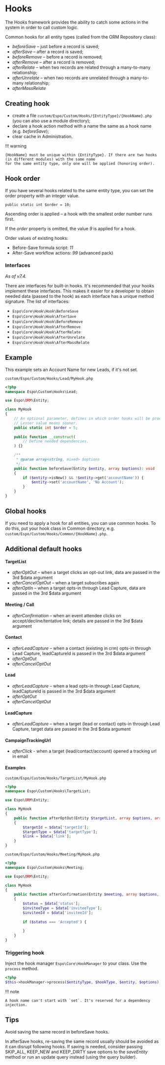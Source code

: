 # Hooks

The Hooks framework provides the ability to catch some actions in the system in order to call custom logic.

Common hooks for all entity types (called from the ORM Repository class):

- *beforeSave* – just before a record is saved;
- *afterSave* – after a record is saved;
- *beforeRemove* – before a record is removed;
- *afterRemove* – after a record is removed;
- *afterRelate* – when two records are related through a many-to-many relationship;
- *afterUnrelate* – when two records are unrelated through a many-to-many relationship;
- *afterMassRelate*

## Creating hook

* create a file `custom/Espo/Custom/Hooks/{EntityType}/{HookName}.php` (you can also use a module directory);
* declare a hook action method with a name the same as a hook name (e.g. *beforeSave*);
* clear cache in Administration.

!!! warning

    {HookName} must be unique within {EntityType}. If there are two hooks (in different modules) with the same name
    for the same entity type, only one will be applied (honoring order).

## Hook order

If you have several hooks related to the same entity type, you can set the order property with an integer value.

```
public static int $order = 10;
```

Ascending order is applied – a hook with the smallest order number runs first.

If the *order* property is omitted, the value *9* is applied for a hook.

Order values of existing hooks:

* Before-Save formula script: *11*
* After-Save workflow actions: *99* (advanced pack)

### Interfaces

*As of v7.4.*

There are interfaces for built-in hooks. It's recommended that your hooks implement these interfaces. This makes it easier for a developer to obtain needed data (passed to the hook) as each interface has a unique method signature. The list of interfaces:

* `Espo\Core\Hook\Hook\BeforeSave`
* `Espo\Core\Hook\Hook\AfterSave`
* `Espo\Core\Hook\Hook\BeforeRemove`
* `Espo\Core\Hook\Hook\AfterRemove`
* `Espo\Core\Hook\Hook\AfterRelate`
* `Espo\Core\Hook\Hook\AfterUnrelate`
* `Espo\Core\Hook\Hook\AfterMassRelate`

## Example

This example sets an Account Name for new Leads, if it's not set.

`custom/Espo/Custom/Hooks/Lead/MyHook.php`

```php
<?php
namespace Espo\Custom\Hooks\Lead;

use Espo\ORM\Entity;

class MyHook
{    
    // An optional parameter, defines in which order hooks will be processed.
    // Lesser value means sooner.
    public static int $order = 5; 
    
    public function __construct(
        // Define needed dependencies.
    ) {}

    /**
     * @param array<string, mixed> $options
     */
    public function beforeSave(Entity $entity, array $options): void
    {
        if ($entity->isNew() && !$entity->get('accountName')) { 
            $entity->set('accountName', 'No Account');
        }
    }
}
```

## Global hooks

If you need to apply a hook for all entities, you can use common hooks. To do this, put your hook class in Common directory, e.g. `custom/Espo/Custom/Hooks/Common/{HookName}.php`.

## Additional default hooks

#### TargetList

* *afterOptOut* – when a target clicks an opt-out link, data are passed in the 3rd $data argument
* *afterCancelOptOut* – when a target subscribes again
* *afterOptIn* – when a target opts-in through Lead Capture, data are passed in the 3rd $data argument

#### Meeting / Call

* *afterConfirmation* – when an event attendee clicks on accept/decline/tentative link; details are passed in the 3rd $data argument

#### Contact

* *afterLeadCapture* – when a contact (existing in crm) opts-in through Lead Capture, leadCaptureId is passed in the 3rd $data argument
* *afterOptOut*
* *afterCancelOptOut*

#### Lead

* *afterLeadCapture* – when a lead opts-in through Lead Capture, leadCaptureId is passed in the 3rd $data argument
* *afterOptOut*
* *afterCancelOptOut*

#### LeadCapture

* *afterLeadCapture* – when a target (lead or contact) opts-in through Lead Capture, target data are passed in the 3rd $data argument

#### CampaignTrackingUrl

* *afterClick* - when a target (lead/contact/account) opened a tracking url in email

#### Examples

`custom/Espo/Custom/Hooks/TargetList/MyHook.php`

```php
<?php
namespace Espo\Custom\Hooks\TargetList;

use Espo\ORM\Entity;

class MyHook
{    
    public function afterOptOut(Entity $targetList, array $options, array $data): void
    {
        $targetId = $data['targetId'];
        $targetType = $data['targetType'];
        $link = $data['link'];
    }
}
```

`custom/Espo/Custom/Hooks/Meeting/MyHook.php`

```php
<?php
namespace Espo\Custom\Hooks\Meeting;

use Espo\ORM\Entity;

class MyHook
{    
    public function afterConfirmation(Entity $meeting, array $options, array $data): void
    {
        $status = $data['status'];
        $inviteeType = $data['inviteeType'];
        $inviteeId = $data['inviteeId'];
        
        if ($status === 'Accepted') {
        
        }
    }
}
```

### Triggering hook

Inject the hook manager `Espo\Core\HookManager` to your class. Use the `process` method.

```php
<?php
$this->hookManager->process($entityType, $hookType, $entity, $options);
```

!!! note

    A hook name can't start with `set`. It's reserved for a dependency injection.

## Tips

Avoid saving the same record in beforeSave hooks.

In afterSave hooks, re-saving the same record usually should be avoided as it can disrupt following hooks. If saving is needed, consider passing SKIP_ALL, KEEP_NEW and KEEP_DIRTY save options to the *saveEntity* method or run an update query instead (using the query builder).
